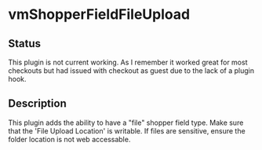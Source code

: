 vmShopperFieldFileUpload
========================

## Status 
This plugin is not current working. As I remember it worked great for most checkouts but had issued with checkout as guest due to the lack of a plugin hook.

## Description
This plugin adds the ability to have a "file" shopper field type. Make sure that the 'File Upload Location' is writable. If files are sensitive, ensure the folder location is not web accessable.
